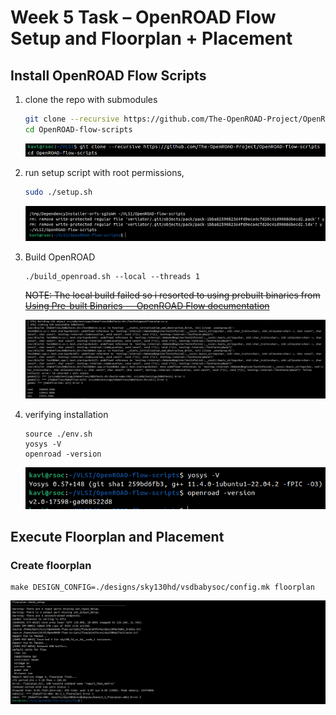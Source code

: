 # Week 5 Task – OpenROAD Flow Setup and Floorplan + Placement

## Install OpenROAD Flow Scripts

1. clone the repo with submodules
   
   ```bash
   git clone --recursive https://github.com/The-OpenROAD-Project/OpenROAD-flow-scripts
   cd OpenROAD-flow-scripts
   ```
   
    ![](assets/2025-10-21-10-02-10-image.png)

2. run setup script with root permissions, 
   
   ```bash
   sudo ./setup.sh
   ```
   
   ![](assets/2025-10-21-20-29-59-image.png)

3. Build OpenROAD
   
   ```shell
   ./build_openroad.sh --local --threads 1
   ```
   
   ~~NOTE: The local build failed so i resorted to using prebuilt binaries from [Using Pre-built Binaries &#8212; OpenROAD Flow documentation](https://openroad-flow-scripts.readthedocs.io/en/latest/user/BuildWithPrebuilt.html)~~
   
   ![](assets/2025-10-25-14-17-23-image.png)



4. verifying installation
   
   ```shell
   source ./env.sh
   yosys -V  
   openroad -version
   ```
   
    ![](assets/2025-10-25-14-16-57-image.png)

## Execute Floorplan and Placement

### Create floorplan

```
make DESIGN_CONFIG=./designs/sky130hd/vsdbabysoc/config.mk floorplan
```

![](assets/2025-10-25-14-47-51-image.png)


